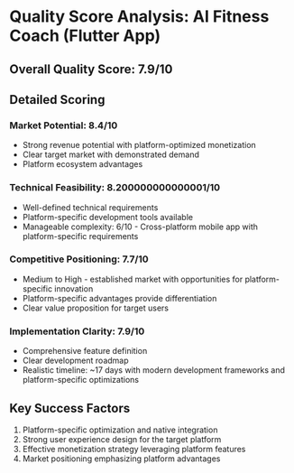 # Quality Score Analysis: AI Fitness Coach (Flutter App)

## Overall Quality Score: 7.9/10

## Detailed Scoring

### Market Potential: 8.4/10
- Strong revenue potential with platform-optimized monetization
- Clear target market with demonstrated demand
- Platform ecosystem advantages

### Technical Feasibility: 8.200000000000001/10
- Well-defined technical requirements
- Platform-specific development tools available
- Manageable complexity: 6/10 - Cross-platform mobile app with platform-specific requirements

### Competitive Positioning: 7.7/10
- Medium to High - established market with opportunities for platform-specific innovation
- Platform-specific advantages provide differentiation
- Clear value proposition for target users

### Implementation Clarity: 7.9/10
- Comprehensive feature definition
- Clear development roadmap
- Realistic timeline: ~17 days with modern development frameworks and platform-specific optimizations

## Key Success Factors
1. Platform-specific optimization and native integration
2. Strong user experience design for the target platform
3. Effective monetization strategy leveraging platform features
4. Market positioning emphasizing platform advantages
